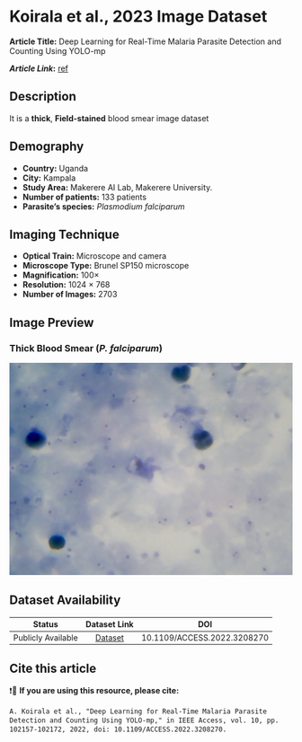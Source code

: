 # **Koirala et al., 2023 Image Dataset**  
**Article Title:** Deep Learning for Real-Time Malaria Parasite Detection and Counting Using YOLO-mp

**_Article Link_:** [ref](https://ieeexplore.ieee.org/document/9896857/)

## **Description**
It is a **thick**, **Field-stained** blood smear image dataset 

## **Demography**
+ **Country:** Uganda
+ **City:** Kampala
+ **Study Area:** Makerere AI Lab, Makerere University.
+ **Number of patients:** 133 patients
+ **Parasite’s species:** _Plasmodium falciparum_


## **Imaging Technique**
+ **Optical Train:** Microscope and camera
+ **Microscope Type:** Brunel SP150 microscope
+ **Magnification:** 100×
+ **Resolution:** 1024 × 768 
+ **Number of Images:** 2703


## **Image Preview**
### **Thick Blood Smear (_P. falciparum_)**
![Figure 2](https://github.com/ItunuIsewon/Malaria-Blood-Smear-Images/blob/main/Images/Koirala%20et%20al..jpg)


## **Dataset Availability**

|**Status**|**Dataset Link**|**DOI**|
|:---:|:---:|:---:|
|Publicly Available| [Dataset](https://air.ug/microscopy_dataset/)| 10.1109/ACCESS.2022.3208270|


## **Cite this article**

❗🛑 **If you are using this resource, please cite:**
```
A. Koirala et al., "Deep Learning for Real-Time Malaria Parasite Detection and Counting Using YOLO-mp," in IEEE Access, vol. 10, pp. 102157-102172, 2022, doi: 10.1109/ACCESS.2022.3208270.
```
